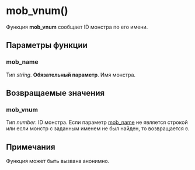 # mob_vnum()
Функция **mob_vnum** сообщает ID монстра по его имени.

## Параметры функции
### mob_name
Тип *string*. **Обязательный параметр**. Имя монстра.

## Возвращаемые значения
### mob_vnum
Тип *number*. ID монстра. Если параметр [mob_name](#mob_name) не является строкой или если монстр с заданным именем не был найден, то возвращается `0`.

## Примечания
Функция может быть вызвана анонимно.